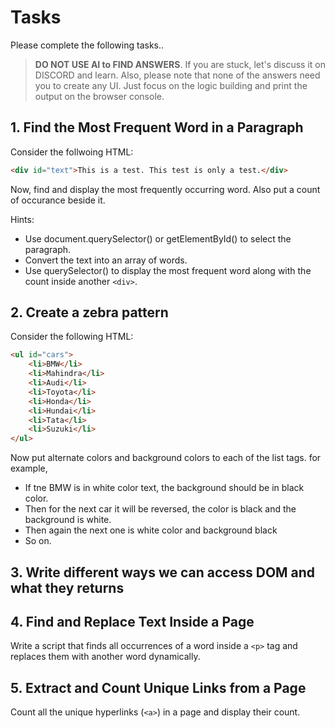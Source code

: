 # Tasks

Please complete the following tasks..

> **DO NOT USE AI to FIND ANSWERS**. If you are stuck, let's discuss it on DISCORD and learn. Also, please note that none of the answers need you to create any UI. Just focus on the logic building and print the output on the browser console.

## 1. Find the Most Frequent Word in a Paragraph

Consider the follwoing HTML:

```html
<div id="text">This is a test. This test is only a test.</div>
```

Now, find and display the most frequently occurring word. Also put a count of occurance beside it.

Hints:

- Use document.querySelector() or getElementById() to select the paragraph.
- Convert the text into an array of words.
- Use querySelector() to display the most frequent word along with the count inside another `<div>`.

## 2. Create a zebra pattern

Consider the following HTML:

```html
<ul id="cars">
    <li>BMW</li>
    <li>Mahindra</li>
    <li>Audi</li>
    <li>Toyota</li>
    <li>Honda</li>
    <li>Hundai</li>
    <li>Tata</li>
    <li>Suzuki</li>
</ul>
```

Now put alternate colors and background colors to each of the list tags. for example,

- If tne BMW is in white color text, the background should be in black color.
- Then for the next car it will be reversed, the color is black and the background is white.
- Then again the next one is white color and background black
- So on.

## 3. Write different ways we can access DOM and what they returns

## 4. Find and Replace Text Inside a Page

Write a script that finds all occurrences of a word inside a `<p>` tag and replaces them with another word dynamically.

## 5. Extract and Count Unique Links from a Page

Count all the unique hyperlinks (`<a>`) in a page and display their count.